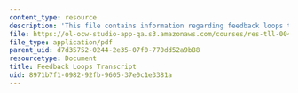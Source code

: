 ```yaml
---
content_type: resource
description: 'This file contains information regarding feedback loops transcript. '
file: https://ol-ocw-studio-app-qa.s3.amazonaws.com/courses/res-tll-004-stem-concept-videos-fall-2013/8971b7f1098292fb960537e0c1e3381a_MITRES_TLL-004F13_FeeLoop.pdf
file_type: application/pdf
parent_uid: d7d35752-0244-2e35-07f0-770dd52a9b88
resourcetype: Document
title: Feedback Loops Transcript
uid: 8971b7f1-0982-92fb-9605-37e0c1e3381a
---
```

